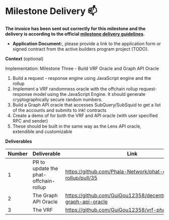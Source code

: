 # Milestone Delivery :mailbox:

**The invoice has been sent out correctly for this milestone and the delivery is according to the official [milestone delivery guidelines](../../support/milestone-deliverables-guidelines.md).**

* **Application Document:**, please provide a link to the application form or signed contract from the active builders program project (TODO).

**Context** (optional)

Implementation:
Milestone Three - Build VRF Oracle and Graph API Oracle
1. Build a request - response engine using JavaScript engine and the rollup
2. Implement a VRF randomness oracle with the offchain rollup request-response
model using the JavaScript Engine. It should generate cryptographically secure
random numbers.
3. Build a Graph API oracle that accesses SubQuery/SubSquid to get a list of the
accounts and submits to ink! contracts
4. Create a demo of for both the VRF and API oracle (with user specified RPC and
sender)
5. These should be built in the same way as the Lens API oracle, extendible and
customizable

**Deliverables**

| Number | Deliverable | Link | Notes |
| ------------- |-------------| ------------- |------------- |
| 1 | PR to update the phat-offchain-rollup          |https://github.com/Phala-Network/phat-offchain-rollup/pull/35| | 
| 2 | The Graph API Oracle           |https://github.com/GuiGou12358/decentralized_oracle-graph-api-oracle| | 
| 3 | The VRF          |https://github.com/GuiGou12358/vrf-phat-contract| | 
